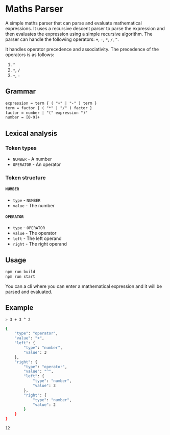 # Maths Parser

A simple maths parser that can parse and evaluate mathematical expressions. It uses a recursive descent parser to parse the expression and then evaluates the expression using a simple recursive algorithm. The parser can handle the following operators: `+`, `-`, `*`, `/`, `^`.

It handles operator precedence and associativity. The precedence of the operators is as follows:

1. `^`
2. `*`, `/`
3. `+`, `-`

## Grammar

```txt
expression = term { ( "+" | "-" ) term }
term = factor { ( "*" | "/" ) factor }
factor = number | "(" expression ")"
number = [0-9]+
```

## Lexical analysis

### Token types

- `NUMBER` - A number
- `OPERATOR` - An operator

### Token structure

#### `NUMBER`

- `type` - `NUMBER`
- `value` - The number

#### `OPERATOR`

- `type` - `OPERATOR`
- `value` - The operator
- `left` - The left operand
- `right` - The right operand

## Usage

```bash
npm run build
npm run start
```

You can a cli where you can enter a mathematical expression and it will be parsed and evaluated.

## Example

```bash
> 3 + 3 ^ 2

{
    "type": "operator",
    "value": "+",
    "left": {
        "type": "number",
        "value": 3
    },
    "right": {
        "type": "operator",
        "value": "^",
        "left": {
            "type": "number",
            "value": 3
        },
        "right": {
            "type": "number",
            "value": 2
        }
    }
}

12
```

